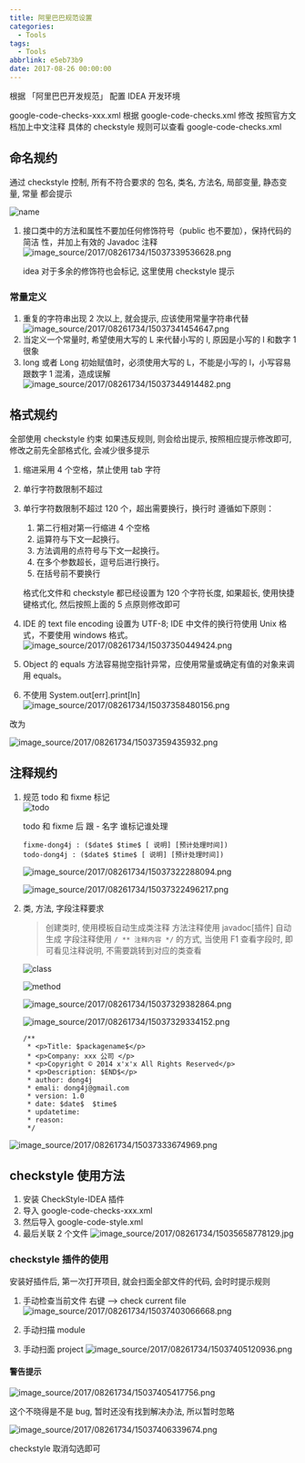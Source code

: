 ```yaml
---
title: 阿里巴巴规范设置
categories:
  - Tools
tags:
  - Tools
abbrlink: e5eb73b9
date: 2017-08-26 00:00:00
---
```


根据 「阿里巴巴开发规范」 配置 IDEA 开发环境

google-code-checks-xxx.xml
根据 google-code-checks.xml 修改
按照官方文档加上中文注释
具体的 checkstyle 规则可以查看 google-code-checks.xml

## 命名规约

通过 checkstyle 控制, 所有不符合要求的 包名, 类名, 方法名, 局部变量, 静态变量, 常量 都会提示

![name](name.gif)

1. 接口类中的方法和属性不要加任何修饰符号（public 也不要加），保持代码的简洁 性，并加上有效的 Javadoc 注释
   ![image_source/2017/08261734/15037339536628.png](15037339536628.webp)

   idea 对于多余的修饰符也会标记, 这里使用 checkstyle 提示

### 常量定义

1. 重复的字符串出现 2 次以上, 就会提示, 应该使用常量字符串代替
   ![image_source/2017/08261734/15037341454647.png](15037341454647.webp)
2. 当定义一个常量时, 希望使用大写的 L 来代替小写的 l, 原因是小写的 l 和数字 1 很象
3. long 或者 Long 初始赋值时，必须使用大写的 L，不能是小写的 l，小写容易跟数字 1 混淆，造成误解
   ![image_source/2017/08261734/15037344914482.png](15037344914482.webp)

## 格式规约

全部使用 checkstyle 约束
如果违反规则, 则会给出提示, 按照相应提示修改即可, 修改之前先全部格式化, 会减少很多提示

1. 缩进采用 4 个空格，禁止使用 tab 字符
2. 单行字符数限制不超过
3. 单行字符数限制不超过 120 个，超出需要换行，换行时
   遵循如下原则：

   1. 第二行相对第一行缩进 4 个空格
   2. 运算符与下文一起换行。
   3. 方法调用的点符号与下文一起换行。
   4. 在多个参数超长，逗号后进行换行。
   5. 在括号前不要换行

   格式化文件和 checkstyle 都已经设置为 120 个字符长度, 如果超长, 使用快捷键格式化, 然后按照上面的 5 点原则修改即可

4. IDE 的 text file encoding 设置为 UTF-8; IDE 中文件的换行符使用 Unix 格式，不要使用 windows 格式。
   ![image_source/2017/08261734/15037350449424.png](15037350449424.webp)
5. Object 的 equals 方法容易抛空指针异常，应使用常量或确定有值的对象来调用 equals。
6. 不使用 System.out[err].print[ln]
   ![image_source/2017/08261734/15037358480156.png](15037358480156.webp)

改为

![image_source/2017/08261734/15037359435932.png](15037359435932.webp)

## 注释规约

1. 规范 todo 和 fixme 标记  
   ![todo](todo.gif)

   todo 和 fixme 后 跟 - 名字 谁标记谁处理

   ```
   fixme-dong4j : ($date$ $time$ [ 说明] [预计处理时间])
   todo-dong4j : ($date$ $time$ [ 说明] [预计处理时间])
   ```

   ![image_source/2017/08261734/15037322288094.png](15037322288094.webp)

   ![image_source/2017/08261734/15037322496217.png](15037322496217.webp)

2. 类, 方法, 字段注释要求

   > 创建类时, 使用模板自动生成类注释
   > 方法注释使用 javadoc[插件] 自动生成
   > 字段注释使用 `/ ** 注释内容 */` 的方式, 当使用 F1 查看字段时, 即可看见注释说明, 不需要跳转到对应的类查看

   ![class](class.gif)

   ![method](method.gif)

   ![image_source/2017/08261734/15037329382864.png](15037329382864.webp)

   ![image_source/2017/08261734/15037329334152.png](15037329334152.webp)

   ```
   /**
    * <p>Title: $packagename$</p>
    * <p>Company: xxx 公司 </p>
    * <p>Copyright © 2014 x'x'x All Rights Reserved</p>
    * <p>Description: $END$</p>
    * author: dong4j
    * emali: dong4j@gmail.com
    * version: 1.0
    * date: $date$  $time$
    * updatetime:
    * reason:
    */
   ```

![image_source/2017/08261734/15037333674969.png](15037333674969.webp)

## checkstyle 使用方法

1. 安装 CheckStyle-IDEA 插件
2. 导入 google-code-checks-xxx.xml
3. 然后导入 google-code-style.xml
4. 最后关联 2 个文件
   ![image_source/2017/08261734/15035658778129.jpg](15035658778129.webp)

### checkstyle 插件的使用

安装好插件后, 第一次打开项目, 就会扫面全部文件的代码, 会时时提示规则

1. 手动检查当前文件 右键 --> check current file
   ![image_source/2017/08261734/15037403066668.png](15037403066668.webp)

2. 手动扫描 module
3. 手动扫面 project
   ![image_source/2017/08261734/15037405120936.png](15037405120936.webp)

#### 警告提示

![image_source/2017/08261734/15037405417756.png](15037405417756.webp)

这个不晓得是不是 bug, 暂时还没有找到解决办法, 所以暂时忽略

![image_source/2017/08261734/15037406339674.png](15037406339674.webp)

checkstyle 取消勾选即可
